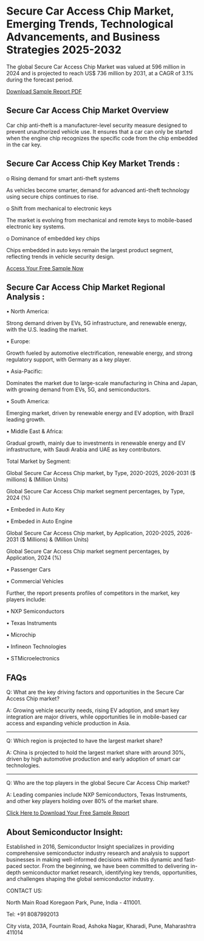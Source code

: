 <h1>Secure Car Access Chip Market, Emerging Trends, Technological Advancements, and Business Strategies 2025-2032</h1>

The global Secure Car Access Chip Market was valued at 596 million in 2024 and is projected to reach US$ 736 million by 2031, at a CAGR of 3.1% during the forecast period.

[Download Sample Report PDF](https://semiconductorinsight.com/download-sample-report/?product_id=90871)

<h2>Secure Car Access Chip Market Overview</h2>

Car chip anti-theft is a manufacturer-level security measure designed to prevent unauthorized vehicle use. It ensures that a car can only be started when the engine chip recognizes the specific code from the chip embedded in the car key.

<h2>Secure Car Access Chip Key Market Trends  :</h2>

o	Rising demand for smart anti-theft systems

As vehicles become smarter, demand for advanced anti-theft technology using secure chips continues to rise.

o	Shift from mechanical to electronic keys

The market is evolving from mechanical and remote keys to mobile-based electronic key systems.

o	Dominance of embedded key chips

Chips embedded in auto keys remain the largest product segment, reflecting trends in vehicle security design.

[Access Your Free Sample Now
](https://semiconductorinsight.com/report/secure-car-access-chip-market/)

<h2>Secure Car Access Chip Market Regional Analysis :</h2>

•	  North America:

Strong demand driven by EVs, 5G infrastructure, and renewable energy, with the U.S. leading the market.

•	Europe:

Growth fueled by automotive electrification, renewable energy, and strong regulatory support, with Germany as a key player.

•	Asia-Pacific:

Dominates the market due to large-scale manufacturing in China and Japan, with growing demand from EVs, 5G, and semiconductors.

•	South America:

Emerging market, driven by renewable energy and EV adoption, with Brazil leading growth.

•	Middle East & Africa:

Gradual growth, mainly due to investments in renewable energy and EV infrastructure, with Saudi Arabia and UAE as key contributors.

Total Market by Segment:

Global Secure Car Access Chip market, by Type, 2020-2025, 2026-2031 ($ millions) & (Million Units)

Global Secure Car Access Chip market segment percentages, by Type, 2024 (%)

•	Embeded in Auto Key

•	Embeded in Auto Engine

Global Secure Car Access Chip market, by Application, 2020-2025, 2026-2031 ($ Millions) & (Million Units)

Global Secure Car Access Chip market segment percentages, by Application, 2024 (%)

•	Passenger Cars

•	Commercial Vehicles

Further, the report presents profiles of competitors in the market, key players include:

•	NXP Semiconductors

•	Texas Instruments

•	Microchip

•	Infineon Technologies

•	STMicroelectronics

<h2>FAQs</h2>

Q: What are the key driving factors and opportunities in the Secure Car Access Chip market?

A: Growing vehicle security needs, rising EV adoption, and smart key integration are major drivers, while opportunities lie in mobile-based car access and expanding vehicle production in Asia.

________________________________________

Q: Which region is projected to have the largest market share?

A: China is projected to hold the largest market share with around 30%, driven by high automotive production and early adoption of smart car technologies.

________________________________________

Q: Who are the top players in the global Secure Car Access Chip market?

A: Leading companies include NXP Semiconductors, Texas Instruments, and other key players holding over 80% of the market share.

[Click Here to Download Your Free Sample Report ](https://semiconductorinsight.com/download-sample-report/?product_id=90871)

<h2>About Semiconductor Insight:</h2>

Established in 2016, Semiconductor Insight specializes in providing comprehensive semiconductor industry research and analysis to support businesses in making well-informed decisions within this dynamic and fast-paced sector. From the beginning, we have been committed to delivering in-depth semiconductor market research, identifying key trends, opportunities, and challenges shaping the global semiconductor industry.

CONTACT US:

North Main Road Koregaon Park, Pune, India - 411001.

Tel: +91 8087992013

City vista, 203A, Fountain Road, Ashoka Nagar, Kharadi, Pune, Maharashtra 411014


